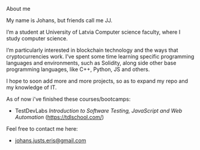 About me

My name is Johans, but friends call me JJ.

I’m a student at University of Latvia Computer science faculty, where I study computer science.

I’m particularly interested in blockchain technology and the ways that cryptocurrencies work. I’ve spent some time learning specific programming languages and environments, such as Solidity, along side other base programming languages, like C++, Python, JS and others.

I hope to soon add more and more projects, so as to expand my repo and my knowledge of IT.

As of now i've finished these courses/bootcamps:

- TestDevLabs *Introduction to Software Testing, JavaScript and Web Automation* (https://tdlschool.com/)


Feel free to contact me here:

- johans.justs.eris@gmail.com


<!---
JJeris/JJeris is a ✨ special ✨ repository because its `README.md` (this file) appears on your GitHub profile.
You can click the Preview link to take a look at your changes.
--->
